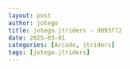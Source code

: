 ```yaml
---
layout: post
author: jotego
title: jotego.jtriders - d893f72
date: 2025-03-01
categories: [Arcade, jtriders]
tags: [jotego.jtriders]
---
```


